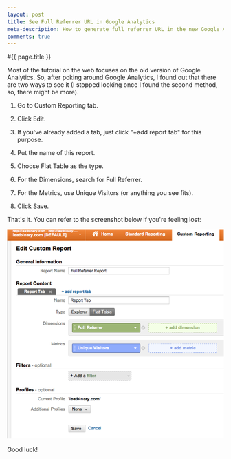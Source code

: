```yaml
---
layout: post
title: See Full Referrer URL in Google Analytics
meta-description: How to generate full referrer URL in the new Google Analytics
comments: true
---
```


#{{ page.title }}

Most of the tutorial on the web focuses on the old version of Google Analytics. So, after poking around Google Analytics, I found out that there are two ways to see it (I stopped looking once I found the second method, so, there might be more).

1. Go to Custom Reporting tab.

1. Click Edit.

1. If you've already added a tab, just click "+add report tab" for this purpose.

1. Put the name of this report.

1. Choose Flat Table as the type.

1. For the Dimensions, search for Full Referrer.

1. For the Metrics, use Unique Visitors (or anything you see fits).

1. Click Save.

That's it. You can refer to the screenshot below if you're feeling lost:

<img src="/images/posts/2012-01-21-ga.png" width="584">

Good luck!